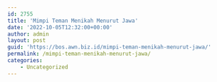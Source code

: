```yaml
---
id: 2755
title: 'Mimpi Teman Menikah Menurut Jawa'
date: '2022-10-05T12:32:00+00:00'
author: admin
layout: post
guid: 'https://bos.awn.biz.id/mimpi-teman-menikah-menurut-jawa/'
permalink: /mimpi-teman-menikah-menurut-jawa/
categories:
    - Uncategorized
---
```



